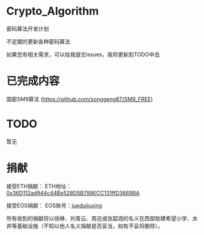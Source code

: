 # Crypto_Algorithm
密码算法开发计划

不定期的更新各种密码算法

如果您有相关需求，可以给我提交issues，我将更新到TODO中去

# 已完成内容
国密SM9算法 (https://github.com/songgeng87/SM9_FREE)



# TODO
暂无

# 捐献
接受ETH捐献：
ETH地址：[0x36D112ad944c44Be528D5B799ECC131ffD3669BA](https://etherscan.io/address/0x36D112ad944c44Be528D5B799ECC131ffD3669BA)

接受EOS捐献：
EOS账号：[jueduijuxing](https://eosflare.io/account/jueduijuxing)

所有收到的捐献将以徐峥、刘青云、周迅或张韶涵的名义在西部助建希望小学、水井等基础设施（不知以他人名义捐献是否妥当，如有不妥将删除）。
